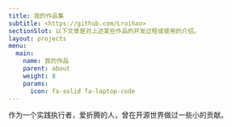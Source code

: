 ```yaml
---
title: 我的作品集
subtitle: <https://github.com/Lruihao>
sectionSlot: 以下文章是对上述某些作品的开发过程或使用的介绍。
layout: projects
menu:
  main:
    name: 我的作品
    parent: about
    weight: 8
    params:
      icon: fa-solid fa-laptop-code
---
```


作为一个实践执行者，爱折腾的人，曾在开源世界做过一些小的贡献。
